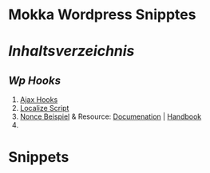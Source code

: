 # Mokka Wordpress Snipptes #

# ***Inhaltsverzeichnis***

## ***Wp Hooks***
1. [Ajax Hooks](#ajax-hooks) 
2. [Localize Script](#localize-script)
3. [Nonce Beispiel](#ajax-hooks) & Resource: [Documenation](https://codex.wordpress.org/WordPress_Nonces) | [Handbook](https://developer.wordpress.org/themes/theme-security/using-nonces/)
4. 

<!-- ---- -->

# Snippets
